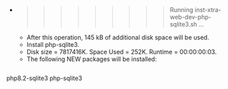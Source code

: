 * >>>>>>>>> Running inst-xtra-web-dev-php-sqlite3.sh ...
  * After this operation, 145 kB of additional disk space will be used.
  * Install php-sqlite3.
  * Disk size = 7817416K. Space Used = 252K. Runtime = 00:00:00:03.
  * The following NEW packages will be installed:
  ```bash
php8.2-sqlite3 php-sqlite3
  ```
